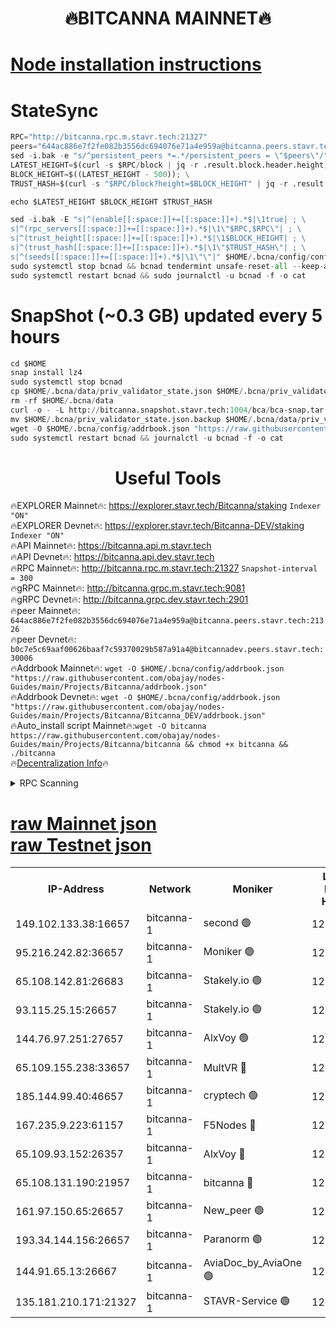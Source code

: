<h1 align="center"> 🔥BITCANNA MAINNET🔥</h1>


[Node installation instructions](https://github.com/obajay/nodes-Guides/tree/main/Projects/Bitcanna)
=

# StateSync
```python
RPC="http://bitcanna.rpc.m.stavr.tech:21327"
peers="644ac886e7f2fe082b3556dc694076e71a4e959a@bitcanna.peers.stavr.tech:21326"
sed -i.bak -e "s/^persistent_peers *=.*/persistent_peers = \"$peers\"/" $HOME/.bcna/config/config.toml
LATEST_HEIGHT=$(curl -s $RPC/block | jq -r .result.block.header.height); \
BLOCK_HEIGHT=$((LATEST_HEIGHT - 500)); \
TRUST_HASH=$(curl -s "$RPC/block?height=$BLOCK_HEIGHT" | jq -r .result.block_id.hash)

echo $LATEST_HEIGHT $BLOCK_HEIGHT $TRUST_HASH

sed -i.bak -E "s|^(enable[[:space:]]+=[[:space:]]+).*$|\1true| ; \
s|^(rpc_servers[[:space:]]+=[[:space:]]+).*$|\1\"$RPC,$RPC\"| ; \
s|^(trust_height[[:space:]]+=[[:space:]]+).*$|\1$BLOCK_HEIGHT| ; \
s|^(trust_hash[[:space:]]+=[[:space:]]+).*$|\1\"$TRUST_HASH\"| ; \
s|^(seeds[[:space:]]+=[[:space:]]+).*$|\1\"\"|" $HOME/.bcna/config/config.toml
sudo systemctl stop bcnad && bcnad tendermint unsafe-reset-all --keep-addr-book
sudo systemctl restart bcnad && sudo journalctl -u bcnad -f -o cat
```
# SnapShot (~0.3 GB) updated every 5 hours
```python
cd $HOME
snap install lz4
sudo systemctl stop bcnad
cp $HOME/.bcna/data/priv_validator_state.json $HOME/.bcna/priv_validator_state.json.backup
rm -rf $HOME/.bcna/data
curl -o - -L http://bitcanna.snapshot.stavr.tech:1004/bca/bca-snap.tar.lz4 | lz4 -c -d - | tar -x -C $HOME/.bcna --strip-components 2
mv $HOME/.bcna/priv_validator_state.json.backup $HOME/.bcna/data/priv_validator_state.json
wget -O $HOME/.bcna/config/addrbook.json "https://raw.githubusercontent.com/obajay/nodes-Guides/main/Projects/Bitcanna/addrbook.json"
sudo systemctl restart bcnad && journalctl -u bcnad -f -o cat
```

 <h1 align="center"> Useful Tools</h1>

🔥EXPLORER Mainnet🔥:    https://explorer.stavr.tech/Bitcanna/staking          `Indexer "ON"` \
🔥EXPLORER Devnet🔥:     https://explorer.stavr.tech/Bitcanna-DEV/staking     `Indexer "ON"` \
🔥API Mainnet🔥:         https://bitcanna.api.m.stavr.tech \
🔥API Devnet🔥:          https://bitcanna.api.dev.stavr.tech \
🔥RPC Mainnet🔥:         http://bitcanna.rpc.m.stavr.tech:21327         `Snapshot-interval = 300` \
🔥gRPC Mainnet🔥:        http://bitcanna.grpc.m.stavr.tech:9081 \
🔥gRPC Devnet🔥:         http://bitcanna.grpc.dev.stavr.tech:2901 \
🔥peer Mainnet🔥:        `644ac886e7f2fe082b3556dc694076e71a4e959a@bitcanna.peers.stavr.tech:21326` \
🔥peer Devnet🔥:         `b0c7e5c69aaf00626baaf7c59370029b587a91a4@bitcannadev.peers.stavr.tech:30006` \
🔥Addrbook Mainnet🔥:    ```wget -O $HOME/.bcna/config/addrbook.json "https://raw.githubusercontent.com/obajay/nodes-Guides/main/Projects/Bitcanna/addrbook.json"``` \
🔥Addrbook Devnet🔥:    ```wget -O $HOME/.bcna/config/addrbook.json "https://raw.githubusercontent.com/obajay/nodes-Guides/main/Projects/Bitcanna/Bitcanna_DEV/addrbook.json"``` \
🔥Auto_install script Mainnet🔥:```wget -O bitcanna https://raw.githubusercontent.com/obajay/nodes-Guides/main/Projects/Bitcanna/bitcanna && chmod +x bitcanna && ./bitcanna``` \
🔥[Decentralization Info](https://github.com/obajay/StateSync-snapshots/tree/main/Projects/Bitcanna/Decentralization)🔥


<details>
<summary>RPC Scanning</summary>

<h2 align="center"> We scan nodes in real time every 4 hours. And we provide the final result of RPC endpoints.
We cannot influence the operation of these nodes in any way. </h2>


```python
If Voting Power is higher than 0 --> then the Node is a validator of the network and may be subject to attack and be a potential threat to the chain.
```
```python
We marked such validators with a red symbol
```

</details>

[raw Mainnet json](https://rpc-check.bcam.stavr.tech/bcam/rpc-bcam-result.json) \
[raw Testnet json](https://github.com/obajay/StateSync-snapshots/tree/main/Projects/Bitcanna/Rpc-Check-Testnet)
=



<table><tr><th>IP-Address</th><th>Network</th><th>Moniker</th><th>Latest Block Height</th><th>Earliest Block Height</th><th>Catching Up</th><th>Tx Index</th><th>Voting Power</th><th>Scan Time</th></tr><tr><td>149.102.133.38:16657</td><td>bitcanna-1</td><td>second 🟢</td><td>12321617</td><td>1</td><td>False</td><td>on</td><td>0</td><td>2024-01-27T23:00:00.157611544UTC</td></tr><tr><td>95.216.242.82:36657</td><td>bitcanna-1</td><td>Moniker 🟢</td><td>12321607</td><td>5776907</td><td>False</td><td>on</td><td>0</td><td>2024-01-27T22:59:00.010267794UTC</td></tr><tr><td>65.108.142.81:26683</td><td>bitcanna-1</td><td>Stakely.io 🟢</td><td>12321612</td><td>6152001</td><td>False</td><td>on</td><td>0</td><td>2024-01-27T22:59:26.160620463UTC</td></tr><tr><td>93.115.25.15:26657</td><td>bitcanna-1</td><td>Stakely.io 🟢</td><td>12321611</td><td>6520001</td><td>False</td><td>on</td><td>0</td><td>2024-01-27T22:59:19.623220442UTC</td></tr><tr><td>144.76.97.251:27657</td><td>bitcanna-1</td><td>AlxVoy 🟢</td><td>12321616</td><td>8805201</td><td>False</td><td>on</td><td>0</td><td>2024-01-27T22:59:49.446505560UTC</td></tr><tr><td>65.109.155.238:33657</td><td>bitcanna-1</td><td>MultVR 🔴</td><td>12321612</td><td>9933415</td><td>False</td><td>on</td><td>351950</td><td>2024-01-27T22:59:31.016719244UTC</td></tr><tr><td>185.144.99.40:46657</td><td>bitcanna-1</td><td>cryptech 🟢</td><td>12321606</td><td>11528001</td><td>False</td><td>on</td><td>0</td><td>2024-01-27T22:58:55.530003381UTC</td></tr><tr><td>167.235.9.223:61157</td><td>bitcanna-1</td><td>F5Nodes 🔴</td><td>12321613</td><td>12084001</td><td>False</td><td>on</td><td>570</td><td>2024-01-27T22:59:33.323113530UTC</td></tr><tr><td>65.109.93.152:26357</td><td>bitcanna-1</td><td>AlxVoy 🔴</td><td>12321618</td><td>12109301</td><td>False</td><td>on</td><td>1391754</td><td>2024-01-27T23:00:00.747546492UTC</td></tr><tr><td>65.108.131.190:21957</td><td>bitcanna-1</td><td>bitcanna 🔴</td><td>12321614</td><td>12221614</td><td>False</td><td>on</td><td>409297</td><td>2024-01-27T22:59:37.735080368UTC</td></tr><tr><td>161.97.150.65:26657</td><td>bitcanna-1</td><td>New_peer 🟢</td><td>12321612</td><td>12254001</td><td>False</td><td>on</td><td>0</td><td>2024-01-27T22:59:26.516465660UTC</td></tr><tr><td>193.34.144.156:26657</td><td>bitcanna-1</td><td>Paranorm 🟢</td><td>12321614</td><td>12271301</td><td>False</td><td>on</td><td>0</td><td>2024-01-27T22:59:38.049361507UTC</td></tr><tr><td>144.91.65.13:26667</td><td>bitcanna-1</td><td>AviaDoc_by_AviaOne 🟢</td><td>12321615</td><td>12306801</td><td>False</td><td>on</td><td>0</td><td>2024-01-27T22:59:46.770288514UTC</td></tr><tr><td>135.181.210.171:21327</td><td>bitcanna-1</td><td>STAVR-Service 🟢</td><td>12321616</td><td>12320001</td><td>False</td><td>on</td><td>0</td><td>2024-01-27T22:59:49.183089853UTC</td></tr></table>
